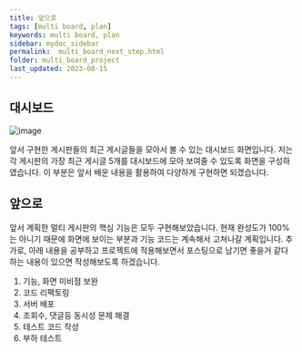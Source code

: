 ```yaml
---
title: 앞으로
tags: [multi board, plan]
keywords: multi board, plan
sidebar: mydoc_sidebar
permalink:  multi_board_next_step.html
folder: multi_board_project
last_updated: 2023-08-15
---
```


## 대시보드 

![image](https://github.com/JeonJe/Multi_Board/assets/43032391/ab8d7574-369b-4a06-9cfd-6a7f321c7e9c)

앞서 구현한 게시판들의 최근 게시글들을 모아서 볼 수 있는 대시보드 화면입니다. 저는 각 게시판의 가장 최근 게시글 5개를 대시보드에 모아 보여줄 수 있도록 화면을 구성하였습니다. 이 부분은 앞서 배운 내용을 활용하여 다양하게 구현하면 되겠습니다.

## 앞으로 
앞서 계획한 멀티 게시판의 핵심 기능은 모두 구현해보았습니다.
현재 완성도가 100%는 아니기 때문에 화면에 보이는 부분과 기능 코드는 계속해서 고쳐나갈 계획입니다.
추가로, 아래 내용을 공부하고 프로젝트에 적용해보면서 포스팅으로 남기면 좋을거 같다 하는 내용이 있으면 작성해보도록 하겠습니다.

1. 기능, 화면 미비점 보완
2. 코드 리팩토링
3. 서버 배포
4. 조회수, 댓글등 동시성 문제 해결
5. 테스트 코드 작성
6. 부하 테스트 

